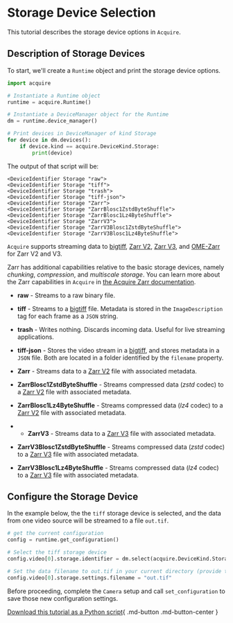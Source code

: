 # Storage Device Selection

This tutorial describes the storage device options in `Acquire`.

## Description of Storage Devices

To start, we'll create a `Runtime` object and print the storage device options.

```python
import acquire

# Instantiate a Runtime object
runtime = acquire.Runtime()

# Instantiate a DeviceManager object for the Runtime
dm = runtime.device_manager()

# Print devices in DeviceManager of kind Storage
for device in dm.devices():
    if device.kind == acquire.DeviceKind.Storage:
        print(device)
```
The output of that script will be:

```
<DeviceIdentifier Storage "raw">
<DeviceIdentifier Storage "tiff">
<DeviceIdentifier Storage "trash">
<DeviceIdentifier Storage "tiff-json">
<DeviceIdentifier Storage "Zarr">
<DeviceIdentifier Storage "ZarrBlosc1ZstdByteShuffle">
<DeviceIdentifier Storage "ZarrBlosc1Lz4ByteShuffle">
<DeviceIdentifier Storage "ZarrV3">
<DeviceIdentifier Storage "ZarrV3Blosc1ZstdByteShuffle">
<DeviceIdentifier Storage "ZarrV3Blosc1Lz4ByteShuffle">
```

`Acquire` supports streaming data to [bigtiff](http://bigtiff.org/), [Zarr V2](https://zarr-specs.readthedocs.io/en/latest/v2/v2.0.html), [Zarr V3](https://zarr-specs.readthedocs.io/en/latest/specs.html), and [OME-Zarr](https://ngff.openmicroscopy.org/latest/) for Zarr V2 and V3.

Zarr has additional capabilities relative to the basic storage devices, namely _chunking_, _compression_, and _multiscale storage_. You can learn more about the Zarr capabilities in `Acquire` in [the Acquire Zarr documentation](https://github.com/acquire-project/acquire-driver-zarr/blob/main/README.md).

- **raw** - Streams to a raw binary file.

- **tiff** - Streams to a [bigtiff](http://bigtiff.org/) file. Metadata is stored in the `ImageDescription` tag for each frame as a `JSON` string.

- **trash** - Writes nothing. Discards incoming data. Useful for live streaming applications.

- **tiff-json** - Stores the video stream in a [bigtiff](http://bigtiff.org/), and stores metadata in a `JSON` file. Both are located in a folder identified by the `filename` property.

- **Zarr** - Streams data to a [Zarr V2](https://zarr.readthedocs.io/en/stable/spec/v2.html) file with associated metadata.

- **ZarrBlosc1ZstdByteShuffle** - Streams compressed data (_zstd_ codec) to a [Zarr V2](https://zarr.readthedocs.io/en/stable/spec/v2.html) file with associated metadata.

- **ZarrBlosc1Lz4ByteShuffle** - Streams compressed data (_lz4_ codec) to a [Zarr V2](https://zarr.readthedocs.io/en/stable/spec/v2.html) file with associated metadata.

- - **ZarrV3** - Streams data to a [Zarr V3](https://zarr-specs.readthedocs.io/en/latest/specs.html) file with associated metadata.

- **ZarrV3Blosc1ZstdByteShuffle** - Streams compressed data (_zstd_ codec) to a [Zarr V3](https://zarr-specs.readthedocs.io/en/latest/specs.html) file with associated metadata.

- **ZarrV3Blosc1Lz4ByteShuffle** - Streams compressed data (_lz4_ codec) to a [Zarr V3](https://zarr-specs.readthedocs.io/en/latest/specs.html) file with associated metadata.

## Configure the Storage Device

In the example below, the the `tiff` storage device is selected, and the data from one video source will be streamed to a file `out.tif`.

```python
# get the current configuration
config = runtime.get_configuration()

# Select the tiff storage device
config.video[0].storage.identifier = dm.select(acquire.DeviceKind.Storage, "tiff")

# Set the data filename to out.tif in your current directory (provide the whole filetree to save to a different directory)
config.video[0].storage.settings.filename = "out.tif"
```

Before proceeding, complete the `Camera` setup and call `set_configuration` to save those new configuration settings.

[Download this tutorial as a Python script](storage.py){ .md-button .md-button-center }
